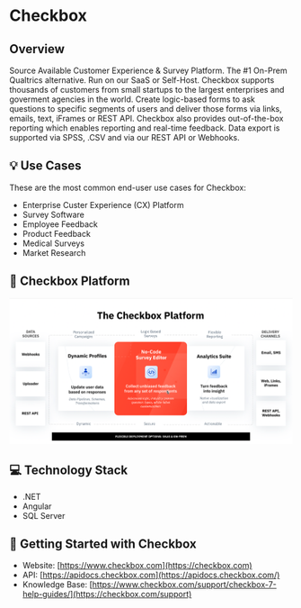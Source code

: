 # Checkbox

##  Overview
Source Available Customer Experience &amp; Survey Platform. The #1 On-Prem Qualtrics alternative. Run on our SaaS or Self-Host. Checkbox supports thousands of customers from small startups to the largest enterprises and goverment agencies in the world. Create logic-based forms to ask questions to specific segments of users and deliver those forms via links, emails, text, iFrames or REST API. Checkbox also provides out-of-the-box reporting which enables reporting and real-time feedback. Data export is supported via SPSS, .CSV and via our REST API or Webhooks. 

## 💡 Use Cases
These are the most common end-user use cases for Checkbox:
- Enterprise Custer Experience (CX) Platform
- Survey Software 
- Employee Feedback
- Product Feedback
- Medical Surveys
- Market Research 

## 🧠 Checkbox Platform 
![alt text](https://github.com/checkboxsurvey/checkbox/blob/main/Screen%20Shot%202022-12-14%20at%2012.59.28%20PM.png "Checkbox Platform Overview")

## 💻 Technology Stack
- .NET
- Angular
- SQL Server

## 🚀 Getting Started with Checkbox
- Website: [https://www.checkbox.com](https://checkbox.com)
- API: [https://apidocs.checkbox.com](https://apidocs.checkbox.com/)
- Knowledge Base: [https://www.checkbox.com/support/checkbox-7-help-guides/](https://checkbox.com/support)


